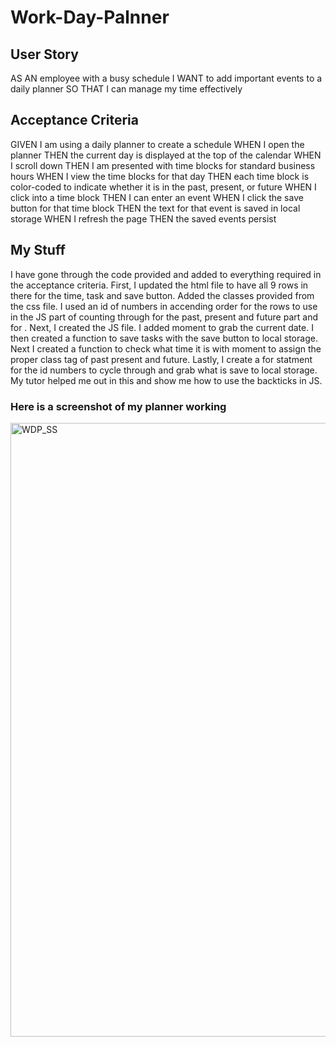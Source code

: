 # Work-Day-Palnner

## User Story
AS AN employee with a busy schedule
I WANT to add important events to a daily planner
SO THAT I can manage my time effectively

## Acceptance Criteria
GIVEN I am using a daily planner to create a schedule
WHEN I open the planner
THEN the current day is displayed at the top of the calendar
WHEN I scroll down
THEN I am presented with time blocks for standard business hours
WHEN I view the time blocks for that day
THEN each time block is color-coded to indicate whether it is in the past, present, or future
WHEN I click into a time block
THEN I can enter an event
WHEN I click the save button for that time block
THEN the text for that event is saved in local storage
WHEN I refresh the page
THEN the saved events persist

## My Stuff
I have gone through the code provided and added to everything required in the acceptance criteria.
First, I updated the html file to have all 9 rows in there for the time, task and save button. Added the classes provided from the css file. I used an id of numbers in accending order for the rows to use in the JS part of counting through for the past, present and future part and for . 
Next, I created the JS file. I added moment to grab the current date. I then created a function to save tasks with the save button to local storage. Next I created a function to check what time it is with moment to assign the proper class tag of past present and future. Lastly, I create a for statment for the id numbers to cycle through and grab what is save to local storage. My tutor helped me out in this and show me how to use the backticks in JS.

### Here is a screenshot of my planner working
<img width="982" alt="WDP_SS" src="https://user-images.githubusercontent.com/99914942/162584227-2bc079e6-458c-4e8d-88db-e303f4eb9d30.png">
